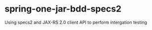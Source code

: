 spring-one-jar-bdd-specs2
==============

Using specs2 and JAX-RS 2.0 client API to perform intergation testing
    